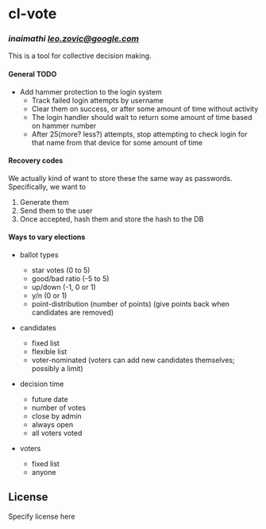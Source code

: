 # cl-vote
### _inaimathi <leo.zovic@google.com>_

This is a tool for collective decision making.

#### General TODO

- Add hammer protection to the login system
	- Track failed login attempts by username
	- Clear them on success, or after some amount of time without activity
	- The login handler should wait to return some amount of time based on hammer number
	- After 25(more? less?) attempts, stop attempting to check login for that name from that device for some amount of time

#### Recovery codes

We actually kind of want to store these the same way as passwords. Specifically, we want to
1. Generate them
2. Send them to the user
3. Once accepted, hash them and store the hash to the DB

#### Ways to vary elections
- ballot types
	- star votes (0 to 5)
	- good/bad ratio (-5 to 5)
	- up/down (-1, 0 or 1)
	- y/n (0 or 1)
	- point-distribution (number of points) (give points back when candidates are removed)

- candidates
	- fixed list
	- flexible list
	- voter-nominated (voters can add new candidates themselves; possibly a limit)

- decision time
	- future date
	- number of votes
	- close by admin
	- always open
	- all voters voted

- voters
	- fixed list
	- anyone

## License

Specify license here
